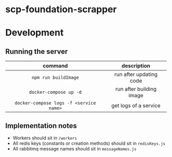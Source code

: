 # scp-foundation-scrapper

# Development

## Running the server

|                 command                 |       description        |
| :-------------------------------------: | :----------------------: |
|          `npm run buildImage`           | run after updating code  |
|         `docker-compose up -d`          | run after building image |
| `docker-compose logs -f <service name>` |  get logs of a service   |

## Implementation notes

- Workers should sit in `/workers`
- All redis keys (constants or creation methods) should sit in `redisKeys.js`
- All rabbitmq message names should sit in `messageNames.js`
